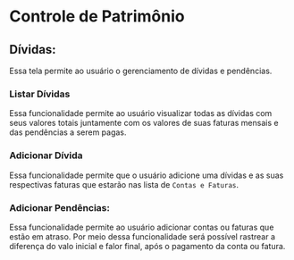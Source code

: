 # Controle de Patrimônio

## Dívidas:
Essa tela permite ao usuário o gerenciamento de dívidas e pendências.

### Listar Dívidas

Essa funcionalidade permite ao usuário visualizar todas as dívidas com seus valores totais juntamente com os valores de suas faturas mensais e das pendências a serem pagas.

### Adicionar Dívida

Essa funcionalidade permite que o usuário adicione uma dívidas e as suas respectivas faturas que estarão nas lista de `Contas e Faturas`.

### Adicionar Pendências:

Essa funcionalidade permite ao usuário adicionar contas ou faturas que estão em atraso. Por meio dessa funcionalidade será possível rastrear a diferença do valo inicial e falor final, após o pagamento da conta ou fatura.